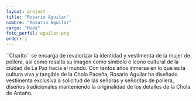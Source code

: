 ```yaml
---
layout: project
title: "Rosario Aguilar"
nombre: "Rosario Aguilar"
cargo: "Moda"
foto_perfil: aguilar.png
order: 1
---
```


¨Charito¨ se encarga de revalorizar la identidad y vestimenta de la mujer de pollera, así como resalta su imagen como símbolo e ícono cultural de la ciudad de La Paz hacia el mundo. Con tantos años inmersa en lo que es la cultura viva y tangible de la Chola Paceña, Rosario Aguilar ha diseñado vestimenta exclusiva a solicitud de las señoras y señoritas de pollera, diseños tradicionales manteniendo la originalidad de los detalles de la Chola de Antaño.
